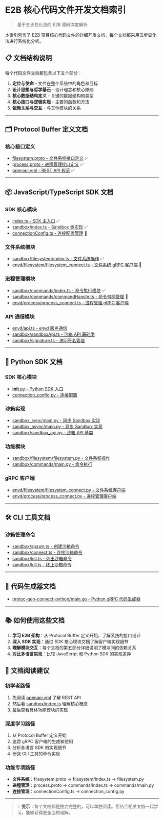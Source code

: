 # E2B 核心代码文件开发文档索引

> 基于五步显化法的 E2B 源码深度解析

本索引包含了 E2B 项目核心代码文件的详细开发文档，每个文档都采用五步显化法进行系统化分析。

## 📋 文档结构说明

每个代码文件文档都包含以下五个部分：
1. **定位与使命** - 文件在整个系统中的角色和目标
2. **设计思想与哲学基石** - 设计理念和核心原则
3. **核心数据结构定义** - 关键的数据结构和类型
4. **核心接口与逻辑实现** - 主要的函数和方法
5. **依赖关系与交互** - 与其他模块的关系

---

## 🗂️ Protocol Buffer 定义文档

### 核心接口定义
- [filesystem.proto - 文件系统接口定义](docs/e2b_filesystem_proto.md) ✅
- [process.proto - 进程管理接口定义](docs/e2b_process_proto.md) ✅
- [openapi.yml - REST API 规范](docs/e2b_openapi_yml.md) ✅

---

## 📦 JavaScript/TypeScript SDK 文档

### SDK 核心模块
- [index.ts - SDK 主入口](docs/e2b_js_sdk_index.md) ✅
- [sandbox/index.ts - Sandbox 类实现](docs/e2b_sandbox_index.md) ✅
- [connectionConfig.ts - 连接配置管理](docs/e2b_connection_config.md) 🚧

### 文件系统模块
- [sandbox/filesystem/index.ts - 文件系统操作](docs/e2b_filesystem_index.md) ✅
- [envd/filesystem/filesystem_connect.ts - 文件系统 gRPC 客户端](docs/e2b_filesystem_connect.md) 🚧

### 进程管理模块
- [sandbox/commands/index.ts - 命令执行模块](docs/e2b_commands_index.md) ✅
- [sandbox/commands/commandHandle.ts - 命令句柄管理](docs/e2b_command_handle.md) 🚧
- [envd/process/process_connect.ts - 进程管理 gRPC 客户端](docs/e2b_process_connect.md)

### API 通信模块
- [envd/api.ts - envd 服务通信](docs/e2b_envd_api.md)
- [sandbox/sandboxApi.ts - 沙箱 API 基础类](docs/e2b_sandbox_api.md)
- [sandbox/signature.ts - 访问签名管理](docs/e2b_signature.md)

---

## 🐍 Python SDK 文档

### SDK 核心模块
- [__init__.py - Python SDK 入口](docs/e2b_python_init.md)
- [connection_config.py - 连接配置](docs/e2b_python_connection_config.md)

### 沙箱实现
- [sandbox_sync/main.py - 同步 Sandbox 实现](docs/e2b_sandbox_sync.md)
- [sandbox_async/main.py - 异步 Sandbox 实现](docs/e2b_sandbox_async.md)
- [sandbox/sandbox_api.py - 沙箱 API 基类](docs/e2b_python_sandbox_api.md)

### 功能模块
- [sandbox/filesystem/filesystem.py - 文件系统操作](docs/e2b_python_filesystem.md)
- [sandbox/commands/main.py - 命令执行](docs/e2b_python_commands.md)

### gRPC 客户端
- [envd/filesystem/filesystem_connect.py - 文件系统客户端](docs/e2b_python_filesystem_connect.md)
- [envd/process/process_connect.py - 进程管理客户端](docs/e2b_python_process_connect.md)

---

## 🛠️ CLI 工具文档

### 沙箱管理命令
- [sandbox/spawn.ts - 创建沙箱命令](docs/e2b_cli_spawn.md)
- [sandbox/connect.ts - 连接沙箱命令](docs/e2b_cli_connect.md)
- [sandbox/list.ts - 列出沙箱命令](docs/e2b_cli_list.md)
- [sandbox/kill.ts - 终止沙箱命令](docs/e2b_cli_kill.md)

---

## 🔧 代码生成器文档

- [protoc-gen-connect-python/main.go - Python gRPC 代码生成器](docs/e2b_protoc_gen.md)

---

## 📚 如何使用这些文档

1. **学习 E2B 架构**：从 Protocol Buffer 定义开始，了解系统的接口设计
2. **深入 SDK 实现**：通过 SDK 核心模块文档了解客户端实现细节
3. **理解模块交互**：每个文档的第五部分详细说明了模块间的依赖关系
4. **对比多语言实现**：比较 JavaScript 和 Python SDK 的实现差异

## 🎯 文档阅读建议

### 初学者路径
1. 先阅读 [openapi.yml](docs/e2b_openapi_yml.md) 了解 REST API
2. 然后看 [sandbox/index.ts](docs/e2b_sandbox_index.md) 理解核心概念
3. 最后查看具体功能模块的实现

### 深度学习路径
1. 从 Protocol Buffer 定义开始
2. 追踪 gRPC 客户端的生成和使用
3. 分析各语言 SDK 的实现细节
4. 研究 CLI 工具的命令实现

### 功能专项路径
- **文件系统**：filesystem.proto → filesystem/index.ts → filesystem.py
- **进程管理**：process.proto → commands/index.ts → commands/main.py
- **连接管理**：connectionConfig.ts → connection_config.py

---

> 💡 **提示**：每个文档都是独立完整的，可以单独阅读。但结合相关文档一起学习，能够获得更全面的理解。